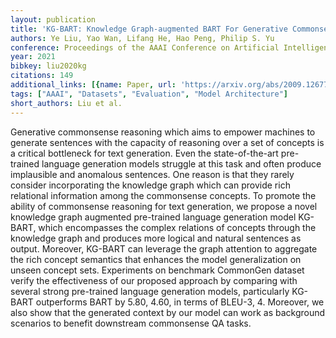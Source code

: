 ```yaml
---
layout: publication
title: 'KG-BART: Knowledge Graph-augmented BART For Generative Commonsense Reasoning'
authors: Ye Liu, Yao Wan, Lifang He, Hao Peng, Philip S. Yu
conference: Proceedings of the AAAI Conference on Artificial Intelligence
year: 2021
bibkey: liu2020kg
citations: 149
additional_links: [{name: Paper, url: 'https://arxiv.org/abs/2009.12677'}]
tags: ["AAAI", "Datasets", "Evaluation", "Model Architecture"]
short_authors: Liu et al.
---
```

Generative commonsense reasoning which aims to empower machines to generate
sentences with the capacity of reasoning over a set of concepts is a critical
bottleneck for text generation. Even the state-of-the-art pre-trained language
generation models struggle at this task and often produce implausible and
anomalous sentences. One reason is that they rarely consider incorporating the
knowledge graph which can provide rich relational information among the
commonsense concepts. To promote the ability of commonsense reasoning for text
generation, we propose a novel knowledge graph augmented pre-trained language
generation model KG-BART, which encompasses the complex relations of concepts
through the knowledge graph and produces more logical and natural sentences as
output. Moreover, KG-BART can leverage the graph attention to aggregate the
rich concept semantics that enhances the model generalization on unseen concept
sets. Experiments on benchmark CommonGen dataset verify the effectiveness of
our proposed approach by comparing with several strong pre-trained language
generation models, particularly KG-BART outperforms BART by 5.80, 4.60, in
terms of BLEU-3, 4. Moreover, we also show that the generated context by our
model can work as background scenarios to benefit downstream commonsense QA
tasks.